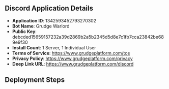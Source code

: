 ## Discord Application Details
- **Application ID**: 1342593452793270302
- **Bot Name**: Grudge Warlord
- **Public Key**: debcded15659157232a39d2869b2a5b2345d5d8e7c1fb7cca23842be689e9f30
- **Install Count**: 1 Server, 1 Individual User
- **Terms of Service**: https://www.grudgeplatform.com/tos
- **Privacy Policy**: https://www.grudgeplatform.com/privacy
- **Deep Link URL**: https://www.grudgeplatform.com/discord
## Deployment Steps
